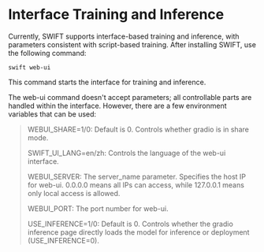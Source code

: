 # Interface Training and Inference

Currently, SWIFT supports interface-based training and inference, with parameters consistent with script-based training. After installing SWIFT, use the following command:

```shell
swift web-ui
```

This command starts the interface for training and inference.

The web-ui command doesn't accept parameters; all controllable parts are handled within the interface. However, there are a few environment variables that can be used:

> WEBUI_SHARE=1/0: Default is 0. Controls whether gradio is in share mode.
>
> SWIFT_UI_LANG=en/zh: Controls the language of the web-ui interface.
>
> WEBUI_SERVER: The server_name parameter. Specifies the host IP for web-ui. 0.0.0.0 means all IPs can access, while 127.0.0.1 means only local access is allowed.
>
> WEBUI_PORT: The port number for web-ui.
>
> USE_INFERENCE=1/0: Default is 0. Controls whether the gradio inference page directly loads the model for inference or deployment (USE_INFERENCE=0).
